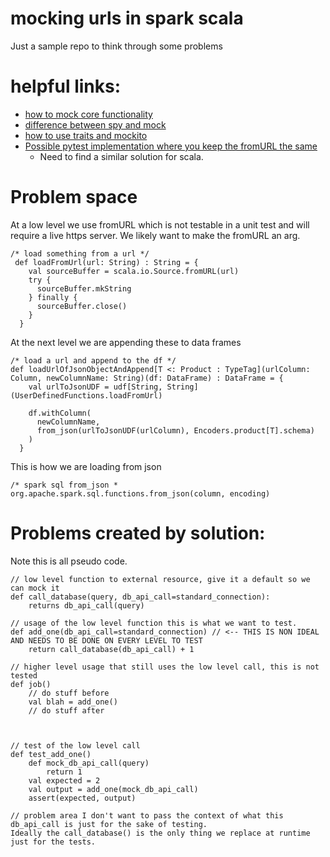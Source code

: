 # mocking urls in spark scala
Just a sample repo to think through some problems

# helpful links:
- [how to mock core functionality](https://stackoverflow.com/questions/16443801/mockito-for-objects-in-scala)
- [difference between spy and mock](https://stackoverflow.com/questions/28295625/mockito-spy-vs-mock#:~:text=The%20difference%20is%20that%20in,call%20the%20real%20method%20behavior)
- [how to use traits and mockito](https://blog.knoldus.com/mocking-the-right-way/)
- [Possible pytest implementation where you keep the fromURL the same](https://pypi.org/project/pytest-httpserver/)
  - Need to find a similar solution for scala.

# Problem space 
At a low level we use fromURL which is not testable in a unit test and will require a live https server. We likely want to make the fromURL an arg.
```
/* load something from a url */ 
 def loadFromUrl(url: String) : String = {
    val sourceBuffer = scala.io.Source.fromURL(url)
    try {
      sourceBuffer.mkString
    } finally {
      sourceBuffer.close()
    }
  }
```
At the next level we are appending these to data frames
```
/* load a url and append to the df */
def loadUrlOfJsonObjectAndAppend[T <: Product : TypeTag](urlColumn: Column, newColumnName: String)(df: DataFrame) : DataFrame = {
    val urlToJsonUDF = udf[String, String](UserDefinedFunctions.loadFromUrl)

    df.withColumn(
      newColumnName,
      from_json(urlToJsonUDF(urlColumn), Encoders.product[T].schema)
    )
  }
```
This is how we are loading from json
```
/* spark sql from_json *
org.apache.spark.sql.functions.from_json(column, encoding)
```


# Problems created by solution:
Note this is all pseudo code.
```
// low level function to external resource, give it a default so we can mock it
def call_database(query, db_api_call=standard_connection):
	returns db_api_call(query)

// usage of the low level function this is what we want to test.
def add_one(db_api_call=standard_connection) // <-- THIS IS NON IDEAL AND NEEDS TO BE DONE ON EVERY LEVEL TO TEST
	return call_database(db_api_call) + 1

// higher level usage that still uses the low level call, this is not tested
def job()
	// do stuff before
	val blah = add_one()
	// do stuff after



// test of the low level call
def test_add_one()
	def mock_db_api_call(query)
		return 1
	val expected = 2
	val output = add_one(mock_db_api_call)
	assert(expected, output)

// problem area I don't want to pass the context of what this db_api_call is just for the sake of testing. 
Ideally the call_database() is the only thing we replace at runtime just for the tests.

```
